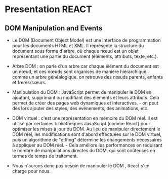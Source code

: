 # Presentation REACT

## DOM Manipulation and Events

- Le DOM (Document Object Model) est une interface de programmation pour les documents HTML et XML. 
   Il représente la structure du document sous forme d'arbre, où chaque nœud est un objet représentant une partie du document 
   (éléments, attributs, texte, etc.).

- Arbre DOM : on parle d'un arbre car chaque élément du document est un nœud, et ces nœuds sont organisés de manière hiérarchique.
              comme un arbre généalogique.
              on retrouve des nœuds parents, enfants et frères/sœurs.

- Manipulation du DOM : JavaScript permet de manipuler le DOM en ajoutant, supprimant ou modifiant des éléments et leurs attributs.
                       Cela permet de créer des pages web dynamiques et interactives.
                       - on peut dès lors ajouter des styles, des événements, des animations, etc.

- DOM virtuel : c'est une représentation en mémoire du DOM réel.
                  Il est utilisé par certaines bibliothèques JavaScript (comme React) pour optimiser les mises à jour du DOM.
                  Au lieu de manipuler directement le DOM réel, les modifications sont d'abord effectuées sur le DOM virtuel,
                  puis un algorithme de "diffing" détermine les changements nécessaires à appliquer au DOM réel.
                  - Cela améliore les performances en réduisant le nombre de manipulations directes du DOM, qui sont coûteuses en termes de temps de traitement.

- Nous n'aurons donc pas besoin de manipuler le DOM , React s'en charge pour nous.
